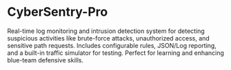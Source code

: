 # CyberSentry-Pro
Real-time log monitoring and intrusion detection system for detecting suspicious activities like brute-force attacks, unauthorized access, and sensitive path requests. Includes configurable rules, JSON/Log reporting, and a built-in traffic simulator for testing. Perfect for learning and enhancing blue-team defensive skills.
